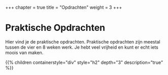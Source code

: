 +++
chapter = true
title = "Opdrachten"
weight = 3
+++

# Praktische Opdrachten

Hier vind je de praktische opdrachten. 
Praktische opdrachten zijn meestal tussen de vier en 8 weken werk.
Je hebt veel vrijheid en kunt er echt iets moois van maken.

<!--more-->

{{% children containerstyle="div" style="h2" depth="3" description="true" %}}
